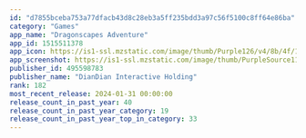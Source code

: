 ```yaml
---
id: "d7855bceba753a77dfacb43d8c28eb3a5ff235bdd3a97c56f5100c8ff64e86ba"
category: "Games"
app_name: "Dragonscapes Adventure"
app_id: 1515511378
app_icon: https://is1-ssl.mzstatic.com/image/thumb/Purple126/v4/8b/4f/1a/8b4f1a32-d474-3a40-e370-dacb715f7072/AppIcon-0-0-1x_U007emarketing-0-0-0-7-0-0-sRGB-0-0-0-GLES2_U002c0-512MB-85-220-0-0.png/1024x1024bb.png
app_screenshot: https://is1-ssl.mzstatic.com/image/thumb/PurpleSource116/v4/4a/1b/6a/4a1b6a15-d1fd-0cfb-b6df-43f61cf139a9/2b2ad4b7-ae1d-4391-87d1-ea555a40d89e__U89e3_U5706_U73af1284x2778-1-en.jpg/1284x2778bb.png
publisher_id: 495598783
publisher_name: "DianDian Interactive Holding"
rank: 182
most_recent_release: 2024-01-31 00:00:00
release_count_in_past_year: 40
release_count_in_past_year_category: 19
release_count_in_past_year_top_in_category: 33
---
```

